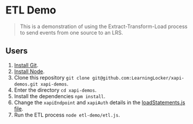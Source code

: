 # ETL Demo
> This is a demonstration of using the Extract-Transform-Load process to send events from one source to an LRS.

## Users
1. [Install Git](https://git-scm.com/).
1. [Install Node](https://nodejs.org/en/).
1. Clone this repository `git clone git@github.com:LearningLocker/xapi-demos.git xapi-demos`.
1. Enter the directory `cd xapi-demos`.
1. Install the dependencies `npm install`.
1. Change the `xapiEndpoint` and `xapiAuth` details in the [loadStatements.js file](/loadStatements.js).
1. Run the ETL process `node etl-demo/etl.js`.
